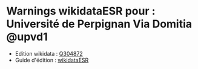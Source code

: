 Warnings wikidataESR pour : Université de Perpignan Via Domitia @upvd1
================

- Edition wikidata : [Q304872](https://www.wikidata.org/wiki/Q304872)
- Guide d'édition : [wikidataESR](https://github.com/cpesr/wikidataESR/)


